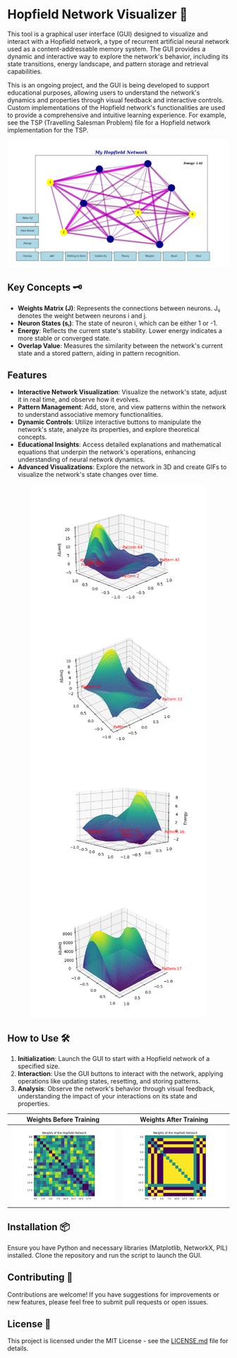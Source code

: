 # Hopfield Network Visualizer 🧠

This tool is a graphical user interface (GUI) designed to visualize and interact with a Hopfield network, a type of recurrent artificial neural network used as a content-addressable memory system. The GUI provides a dynamic and interactive way to explore the network's behavior, including its state transitions, energy landscape, and pattern storage and retrieval capabilities.

This is an ongoing project, and the GUI is being developed to support educational purposes, allowing users to understand the network's dynamics and properties through visual feedback and interactive controls. Custom implementations of the Hopfield network's functionalities are used to provide a comprehensive and intuitive learning experience. For example, see the TSP (Travelling Salesman Problem) file for a Hopfield network implementation for the TSP.


<p align="center">
  <img src="images/test/quality_animation_white.gif" alt="Network Animation" width="600">
</p>

## Key Concepts 🗝️

- **Weights Matrix (J)**: Represents the connections between neurons. Jᵢⱼ denotes the weight between neurons i and j.
- **Neuron States (sᵢ)**: The state of neuron i, which can be either 1 or -1.
- **Energy**: Reflects the current state's stability. Lower energy indicates a more stable or converged state.
- **Overlap Value**: Measures the similarity between the network's current state and a stored pattern, aiding in pattern recognition.

## Features

- **Interactive Network Visualization**: Visualize the network's state, adjust it in real time, and observe how it evolves.
- **Pattern Management**: Add, store, and view patterns within the network to understand associative memory functionalities.
- **Dynamic Controls**: Utilize interactive buttons to manipulate the network's state, analyze its properties, and explore theoretical concepts.
- **Educational Insights**: Access detailed explanations and mathematical equations that underpin the network's operations, enhancing understanding of neural network dynamics.
- **Advanced Visualizations**: Explore the network in 3D and create GIFs to visualize the network's state changes over time.

<p align="center">
  <img src="images/energy_func_visu.png" alt="Energy Function Visualization" width="400">

  <img src="images/land.png" alt="Landscape Visualization" width="400">

  <img src="images/land2.png" alt="Landscape Visualization" width="400">

  <img src="images/v.png" alt="3D Visualization" width="400">
</p>

## How to Use 🛠️

1. **Initialization**: Launch the GUI to start with a Hopfield network of a specified size.
2. **Interaction**: Use the GUI buttons to interact with the network, applying operations like updating states, resetting, and storing patterns.
3. **Analysis**: Observe the network's behavior through visual feedback, understanding the impact of your interactions on its state and properties.

| Weights Before Training | Weights After Training |
|-------------------------|------------------------|
| ![alt text](images/weights_before.png) | ![alt text](images/weights_after.png) |

## Installation 📦

Ensure you have Python and necessary libraries (Matplotlib, NetworkX, PIL) installed. Clone the repository and run the script to launch the GUI.

## Contributing 🤝

Contributions are welcome! If you have suggestions for improvements or new features, please feel free to submit pull requests or open issues.

## License 📄

This project is licensed under the MIT License - see the [LICENSE.md](LICENSE.md) file for details.